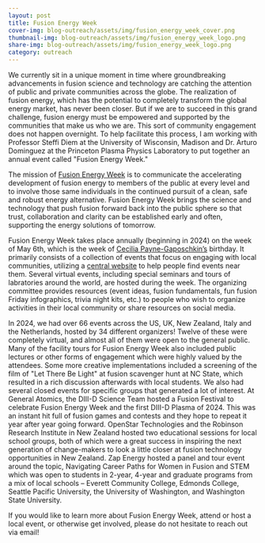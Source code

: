 ```yaml
---
layout: post
title: Fusion Energy Week
cover-img: blog-outreach/assets/img/fusion_energy_week_cover.png
thumbnail-img: blog-outreach/assets/img/fusion_energy_week_logo.png
share-img: blog-outreach/assets/img/fusion_energy_week_logo.png
category: outreach
---
```


We currently sit in a unique moment in time where groundbreaking advancements in fusion science and technology are catching the attention of public and private communities across the globe. The realization of fusion energy, which has the potential to completely transform the global energy market, has never been closer. But if we are to succeed in this grand challenge, fusion energy must be empowered and supported by the communities that make us who we are. This sort of community engagement does not happen overnight. To help facilitate this process, I am working with Professor Steffi Diem at the University of Wisconsin, Madison and Dr. Arturo Dominguez at the Princeton Plasma Physics Laboratory to put together an annual event called "Fusion Energy Week."
 
The mission of [Fusion Energy Week](https://usfusionenergy.org/fusion-energy-week) is to communicate the accelerating development of fusion energy to members of the public at every level and to involve those same individuals in the continued pursuit of a clean, safe and robust energy alternative. Fusion Energy Week brings the science and technology that push fusion forward back into the public sphere so that trust, collaboration and clarity can be established early and often, supporting the energy solutions of tomorrow. 

Fusion Energy Week takes place annually (beginning in 2024) on the week of May 6th, which is the week of [Cecilia Payne-Gaposchkin’s](https://en.wikipedia.org/wiki/Cecilia_Payne-Gaposchkin) birthday. It primarily consists of a collection of events that focus on engaging with local communities, utilizing a [central website](https://www.fusionenergyweek.org/) to help people find events near them. Several virtual events, including special seminars and tours of labratories around the world, are hosted during the week. The organizing committee provides resources (event ideas, fusion fundamentals, fun fusion Friday infographics, trivia night kits, etc.) to people who wish to organize activities in their local community or share resources on social media. 

In 2024, we had over 66 events across the US, UK, New Zealand, Italy and the Netherlands, hosted by 34 different organizers! Twelve of these were completely virtual, and almost all of them were open to the general public. Many of the facility tours for Fusion Energy Week also included public lectures or other forms of engagement which were highly valued by the attendees. Some more creative implementations included a screening of the film of "Let There Be Light" at fusion scavenger hunt at NC State, which resulted in a rich discussion afterwards with local students. We also had several closed events for specific groups that generated a lot of interest. At General Atomics, the DIII-D Science Team hosted a Fusion Festival to celebrate Fusion Energy Week and the first DIII-D Plasma of 2024. This was an instant hit full of fusion games and contests and they hope to repeat it year after year going forward. OpenStar Technologies and the Robinson Research Institute in New Zealand hosted two educational sessions for local school groups, both of which were a great success in inspiring the next generation of change-makers to look a little closer at fusion technology opportunities in New Zealand. Zap Energy hosted a panel and tour event around the topic, Navigating Career Paths for Women in Fusion and STEM which was open to students in 2-year, 4-year and graduate programs from a mix of local schools – Everett Community College, Edmonds College, Seattle Pacific University, the University of Washington, and Washington State University. 

If you would like to learn more about Fusion Energy Week, attend or host a local event, or otherwise get involved, please do not hesitate to reach out via email!